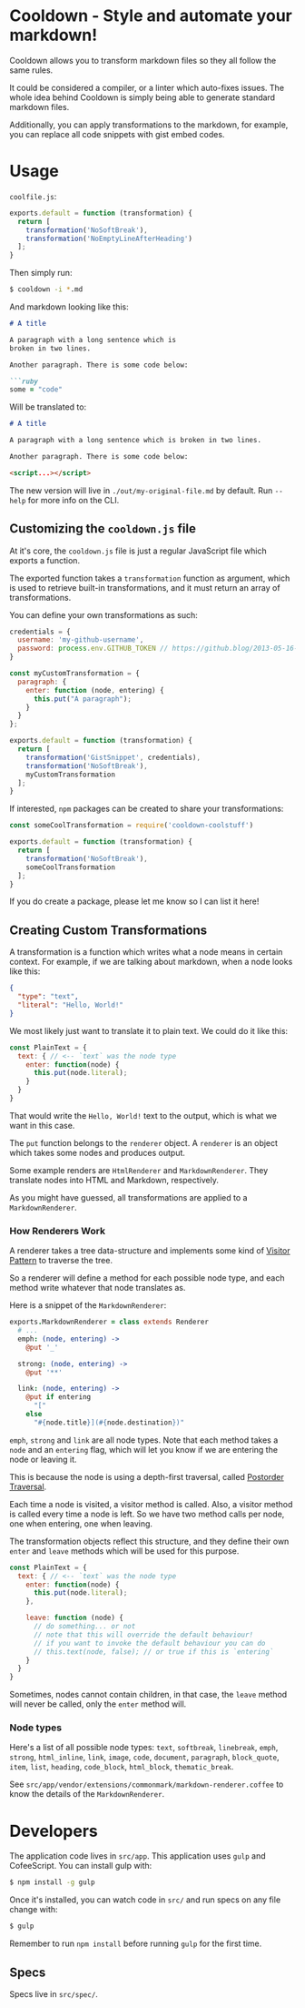 # Cooldown - Style and automate your markdown!
Cooldown allows you to transform markdown files so they all follow the same
rules.

It could be considered a compiler, or a linter which auto-fixes issues. The
whole  idea behind Cooldown is simply being able to generate standard markdown
files.

Additionally, you can apply transformations to the markdown, for example, you
can replace all code snippets with gist embed codes.

# Usage
`coolfile.js`:
```javascript
exports.default = function (transformation) {
  return [
    transformation('NoSoftBreak'),
    transformation('NoEmptyLineAfterHeading')
  ];
}
```

Then simply run:

```bash
$ cooldown -i *.md
```

And markdown looking like this:

```markdown
# A title

A paragraph with a long sentence which is
broken in two lines.

Another paragraph. There is some code below:

```ruby
some = "code"
```

Will be translated to:

```markdown
# A title

A paragraph with a long sentence which is broken in two lines.

Another paragraph. There is some code below:

<script...></script>
```

The new version will live in `./out/my-original-file.md` by default. Run
`--help` for  more info on the CLI.

## Customizing the `cooldown.js` file
At it's core, the `cooldown.js` file is just a regular JavaScript file which
exports a function.

The exported function takes a `transformation` function as argument, which is
used to retrieve built-in transformations, and it must return an array of
transformations.

You can define your own transformations as such:

```javascript
credentials = {
  username: 'my-github-username',
  password: process.env.GITHUB_TOKEN // https://github.blog/2013-05-16-personal-api-tokens/
}

const myCustomTransformation = {
  paragraph: {
    enter: function (node, entering) {
      this.put("A paragraph");
    }
  }
};

exports.default = function (transformation) {
  return [
    transformation('GistSnippet', credentials),
    transformation('NoSoftBreak'),
    myCustomTransformation
  ];
}
```

If interested, `npm` packages can be created to share your transformations:

```javascript
const someCoolTransformation = require('cooldown-coolstuff')

exports.default = function (transformation) {
  return [
    transformation('NoSoftBreak'),
    someCoolTransformation
  ];
}
```

If you do create a package, please let me know so I can list it here!

## Creating Custom Transformations
A transformation is a function which writes what a node means in certain
context. For example, if we are talking about markdown, when a node looks like
this:

```json
{
  "type": "text",
  "literal": "Hello, World!"
}
```

We most likely just want to translate it to plain text. We could do it like
this:

```javascript
const PlainText = {
  text: { // <-- `text` was the node type
    enter: function(node) {
      this.put(node.literal);
    }
  }
}
```

That would write the `Hello, World!` text to the output, which is what we want
in this case.

The `put` function belongs to the `renderer` object. A `renderer` is an object
which takes some nodes and produces output.

Some example renders are `HtmlRenderer` and `MarkdownRenderer`. They translate
nodes into HTML and Markdown, respectively.

As you might have guessed, all transformations are applied to a
`MarkdownRenderer`.

### How Renderers Work
A renderer takes a tree data-structure and implements some kind of [Visitor
Pattern](https://en.wikipedia.org/wiki/Visitor_pattern) to traverse the tree.

So a renderer will define a method for each possible node type, and each method
write whatever that node translates as.

Here is a snippet of the `MarkdownRenderer`:

```coffee
exports.MarkdownRenderer = class extends Renderer
  # ...
  emph: (node, entering) ->
    @put '_'

  strong: (node, entering) ->
    @put '**'

  link: (node, entering) ->
    @put if entering
      "["
    else
      "#{node.title}](#{node.destination})"
```

`emph`, `strong` and `link` are all node types. Note that each method takes a
`node` and an `entering` flag, which will let you know if we are entering the
node or leaving it.

This is because the node is using a depth-first traversal, called [Postorder
Traversal](https://www.geeksforgeeks.org/tree-traversals-inorder-preorder-and-postorder/).

Each time a node is visited, a visitor method is called. Also, a visitor method
is called every time a node is left. So we have two method calls per node, one
when entering, one when leaving.

The transformation objects reflect this structure, and they define their own
`enter` and `leave` methods which will be used for this purpose.

```javascript
const PlainText = {
  text: { // <-- `text` was the node type
    enter: function(node) {
      this.put(node.literal);
    },

    leave: function (node) {
      // do something... or not
      // note that this will override the default behaviour!
      // if you want to invoke the default behaviour you can do
      // this.text(node, false); // or true if this is `entering`
    }
  }
}
```

Sometimes, nodes cannot contain children, in that case, the `leave` method will
never be called, only the `enter` method will.

### Node types
Here's a list of all possible node types: `text`, `softbreak`, `linebreak`,
`emph`, `strong`, `html_inline`, `link`, `image`, `code`, `document`,
`paragraph`, `block_quote`, `item`, `list`, `heading`, `code_block`,
`html_block`, `thematic_break`.

See `src/app/vendor/extensions/commonmark/markdown-renderer.coffee` to know the
details of the `MarkdownRenderer`.

# Developers
The application code lives in `src/app`. This application uses `gulp` and
CofeeScript. You can install gulp with:

```bash
$ npm install -g gulp
```

Once it's installed, you can watch code in `src/` and run specs on any file
change with:

```bash
$ gulp
```

Remember to run `npm install` before running `gulp` for the first time.

## Specs
Specs live in `src/spec/`.

